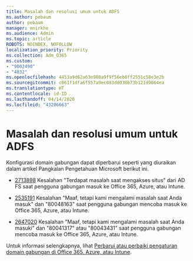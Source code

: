 ```yaml
---
title: Masalah dan resolusi umum untuk ADFS
ms.author: pebaum
author: pebaum
manager: mnirkhe
ms.audience: Admin
ms.topic: article
ROBOTS: NOINDEX, NOFOLLOW
localization_priority: Priority
ms.collection: Adm_O365
ms.custom:
- "9002490"
- "4832"
ms.openlocfilehash: 4453a9d62a63e980a9f9f56eb6ff2551c58e3e2b
ms.sourcegitcommit: c061f1dfa6f557a9ec083dd030b73b121d9864ea
ms.translationtype: HT
ms.contentlocale: id-ID
ms.lasthandoff: 04/14/2020
ms.locfileid: "43286663"
---
```

# <a name="common-issues-and-resolutions-for-adfs"></a>Masalah dan resolusi umum untuk ADFS

Konfigurasi domain gabungan dapat diperbarui seperti yang diuraikan dalam artikel Pangkalan Pengetahuan Microsoft berikut ini.

- [2713898](https://support.microsoft.com/help/2713898) Kesalahan "Terdapat masalah saat mengakses situs" dari AD FS saat pengguna gabungan masuk ke Office 365, Azure, atau Intune.

- [2535191](https://support.microsoft.com/help/2535191) Kesalahan "Maaf, tetapi kami mengalami masalah saat Anda masuk" dan "80048163" saat pengguna gabungan mencoba masuk ke Office 365, Azure, atau Intune.

- [2647020](https://support.microsoft.com/help/2647020) Kesalahan "Maaf, tetapi kami mengalami masalah saat Anda masuki" dan "80041317" atau "80043431" saat pengguna gabungan mencoba masuk ke Office 365, Azure, atau Intune.

Untuk informasi selengkapnya, lihat [Perbarui atau perbaiki pengaturan domain gabungan di Office 365, Azure, atau Intune](https://docs.microsoft.com/id-ID/office365/troubleshoot/active-directory/update-federated-domain-office-365).

